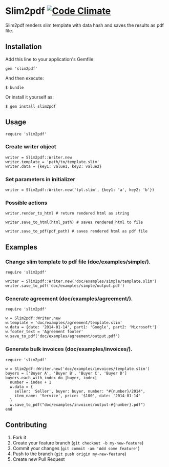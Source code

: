 # Slim2pdf [![Code Climate](https://codeclimate.com/github/macuk/slim2pdf.png)](https://codeclimate.com/github/macuk/slim2pdf)

Slim2pdf renders slim template with data hash and saves the results as pdf file.

## Installation

Add this line to your application's Gemfile:

    gem 'slim2pdf'

And then execute:

    $ bundle

Or install it yourself as:

    $ gem install slim2pdf

## Usage

    require 'slim2pdf'

### Create writer object

    writer = Slim2pdf::Writer.new
    writer.template = 'path/to/template.slim'
    writer.data = {key1: value1, key2: value2}

### Set parameters in initializer

    writer = Slim2pdf::Writer.new('tpl.slim', {key1: 'a', key2: 'b'})

### Possible actions

    writer.render_to_html # return rendered html as string

    writer.save_to_html(html_path) # saves rendered html to file

    writer.save_to_pdf(pdf_path) # saves rendered html as pdf file

## Examples

### Change slim template to pdf file (doc/examples/simple/).

    require 'slim2pdf'

    writer = Slim2pdf::Writer.new('doc/examples/simple/template.slim')
    writer.save_to_pdf('doc/examples/simple/output.pdf')

### Generate agreement (doc/examples/agreement/).

    require 'slim2pdf'

    w = Slim2pdf::Writer.new
    w.template = 'doc/examples/agreement/template.slim'
    w.data = {date: '2014-01-14', part1: 'Google', part2: 'Microsoft'}
    w.footer_text = 'Agreement footer'
    w.save_to_pdf('doc/examples/agreement/output.pdf')

### Generate bulk invoices (doc/examples/invoices/).

    require 'slim2pdf'

    w = Slim2pdf::Writer.new('doc/examples/invoices/template.slim')
    buyers = ['Buyer A', 'Buyer B', 'Buyer C', 'Buyer D']
    buyers.each_with_index do |buyer, index|
      number = index + 1
      w.data = {
        seller: 'Seller', buyer: buyer, number: "#{number}/2014",
        item_name: 'Service', price: '$100', date: '2014-01-14'
      }
      w.save_to_pdf("doc/examples/invoices/output-#{number}.pdf")
    end

## Contributing

1. Fork it
2. Create your feature branch (`git checkout -b my-new-feature`)
3. Commit your changes (`git commit -am 'Add some feature'`)
4. Push to the branch (`git push origin my-new-feature`)
5. Create new Pull Request
